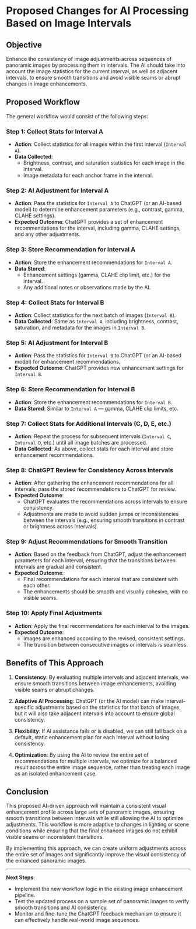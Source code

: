 # Proposed Changes for AI Processing Based on Image Intervals

## Objective

Enhance the consistency of image adjustments across sequences of panoramic images by processing them in intervals. The AI should take into account the image statistics for the current interval, as well as adjacent intervals, to ensure smooth transitions and avoid visible seams or abrupt changes in image enhancements.

## Proposed Workflow

The general workflow would consist of the following steps:

### Step 1: Collect Stats for Interval A
- **Action**: Collect statistics for all images within the first interval (`Interval A`).
- **Data Collected**: 
  - Brightness, contrast, and saturation statistics for each image in the interval.
  - Image metadata for each anchor frame in the interval.
  
### Step 2: AI Adjustment for Interval A
- **Action**: Pass the statistics for `Interval A` to ChatGPT (or an AI-based model) to determine enhancement parameters (e.g., contrast, gamma, CLAHE settings).
- **Expected Outcome**: ChatGPT provides a set of enhancement recommendations for the interval, including gamma, CLAHE settings, and any other adjustments.

### Step 3: Store Recommendation for Interval A
- **Action**: Store the enhancement recommendations for `Interval A`.
- **Data Stored**: 
  - Enhancement settings (gamma, CLAHE clip limit, etc.) for the interval.
  - Any additional notes or observations made by the AI.

### Step 4: Collect Stats for Interval B
- **Action**: Collect statistics for the next batch of images (`Interval B`).
- **Data Collected**: Same as `Interval A`, including brightness, contrast, saturation, and metadata for the images in `Interval B`.

### Step 5: AI Adjustment for Interval B
- **Action**: Pass the statistics for `Interval B` to ChatGPT (or an AI-based model) for enhancement recommendations.
- **Expected Outcome**: ChatGPT provides new enhancement settings for `Interval B`.

### Step 6: Store Recommendation for Interval B
- **Action**: Store the enhancement recommendations for `Interval B`.
- **Data Stored**: Similar to `Interval A` — gamma, CLAHE clip limits, etc.

### Step 7: Collect Stats for Additional Intervals (C, D, E, etc.)
- **Action**: Repeat the process for subsequent intervals (`Interval C`, `Interval D`, etc.) until all image batches are processed.
- **Data Collected**: As above, collect stats for each interval and store enhancement recommendations.

### Step 8: ChatGPT Review for Consistency Across Intervals
- **Action**: After gathering the enhancement recommendations for all intervals, pass the stored recommendations to ChatGPT for review.
- **Expected Outcome**: 
  - ChatGPT evaluates the recommendations across intervals to ensure consistency.
  - Adjustments are made to avoid sudden jumps or inconsistencies between the intervals (e.g., ensuring smooth transitions in contrast or brightness across intervals).
  
### Step 9: Adjust Recommendations for Smooth Transition
- **Action**: Based on the feedback from ChatGPT, adjust the enhancement parameters for each interval, ensuring that the transitions between intervals are gradual and consistent.
- **Expected Outcome**: 
  - Final recommendations for each interval that are consistent with each other.
  - The enhancements should be smooth and visually cohesive, with no visible seams.

### Step 10: Apply Final Adjustments
- **Action**: Apply the final recommendations for each interval to the images.
- **Expected Outcome**: 
  - Images are enhanced according to the revised, consistent settings.
  - The transition between consecutive images or intervals is seamless.

## Benefits of This Approach

1. **Consistency**: By evaluating multiple intervals and adjacent intervals, we ensure smooth transitions between image enhancements, avoiding visible seams or abrupt changes.
   
2. **Adaptive AI Processing**: ChatGPT (or the AI model) can make interval-specific adjustments based on the statistics for that batch of images, but it will also take adjacent intervals into account to ensure global consistency.
   
3. **Flexibility**: If AI assistance fails or is disabled, we can still fall back on a default, static enhancement plan for each interval without losing consistency.

4. **Optimization**: By using the AI to review the entire set of recommendations for multiple intervals, we optimize for a balanced result across the entire image sequence, rather than treating each image as an isolated enhancement case.

## Conclusion

This proposed AI-driven approach will maintain a consistent visual enhancement profile across large sets of panoramic images, ensuring smooth transitions between intervals while still allowing the AI to optimize adjustments. This workflow is more adaptive to changes in lighting or scene conditions while ensuring that the final enhanced images do not exhibit visible seams or inconsistent transitions.

By implementing this approach, we can create uniform adjustments across the entire set of images and significantly improve the visual consistency of the enhanced panoramic images.

---

**Next Steps**:
- Implement the new workflow logic in the existing image enhancement pipeline.
- Test the updated process on a sample set of panoramic images to verify smooth transitions and AI consistency.
- Monitor and fine-tune the ChatGPT feedback mechanism to ensure it can effectively handle real-world image sequences.

